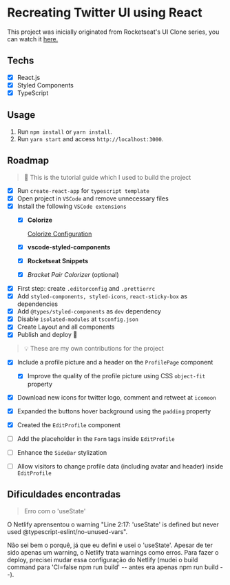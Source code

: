 # Recreating Twitter UI using React

This project was inicially originated from Rocketseat's UI Clone series, you can watch it <a href="https://www.youtube.com/watch?v=K-8z_4xvT3o">here.</a>

## Techs

- [x] React.js
- [x] Styled Components
- [x] TypeScript

## Usage

1. Run `npm install` or `yarn install`.<br />
2. Run `yarn start` and access `http://localhost:3000`.<br />

## Roadmap

> :memo: This is the tutorial guide which I used to build the project

- [x]  Run `create-react-app` for `typescript template`
- [x]  Open project in `VSCode` and remove unnecessary files
- [x]  Install the following `VSCode extensions`
    - [x]  **Colorize**
        
        [Colorize Configuration](https://www.notion.so/Colorize-Configuration-7e741464bcc84d0e88ecd751879bbd29)
        
    - [x]  **vscode-styled-components**
    - [x]  **Rocketseat Snippets**
    - [x]  *Bracket Pair Colorizer* (optional)
- [x]  First step: create  `.editorconfig` and `.prettierrc`
- [x]  Add `styled-components, styled-icons`, `react-sticky-box` as dependencies
- [x]  Add `@types/styled-components` as `dev` dependency
- [x]  Disable `isolated-modules` at `tsconfig.json`
- [x]  Create Layout and all components
- [x]  Publish and deploy 🚀

> :bulb: These are my own contributions for the project 

- [x]  Include a profile picture and a header on the `ProfilePage` component
    - [x]  Improve the quality of the profile picture using CSS `object-fit` property
- [x]  Download new icons for twitter logo, comment and retweet at `icomoon`
- [x]  Expanded the buttons hover background using the `padding` property
- [x]  Created the `EditProfile` component
- [ ] Add the placeholder in the `Form` tags inside `EditProfile` 
- [ ] Enhance the `SideBar` stylization 
- [ ] Allow visitors to change profile data (including avatar and header) inside `EditProfile`



## Dificuldades encontradas 

> Erro com o 'useState' 

O Netlify aprensentou o warning "Line 2:17:  'useState' is defined but never used  @typescript-eslint/no-unused-vars".

Não sei bem o porquê, já que eu defini e usei o 'useState'. Apesar de ter sido apenas um warning, o Netlify trata warnings como erros. Para fazer o deploy, precisei mudar essa configuração do Netlify (mudei o build command para 'CI=false npm run build' -- antes era apenas npm run build --).
